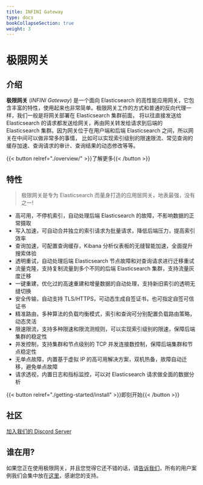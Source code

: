 ```yaml
---
title: INFINI Gateway
type: docs
bookCollapseSection: true
weight: 3
---
```


# 极限网关

## 介绍

**极限网关** (_INFINI Gateway_) 是一个面向 Elasticsearch 的高性能应用网关，它包含丰富的特性，使用起来也非常简单。极限网关工作的方式和普通的反向代理一样，我们一般是将网关部署在 Elasticsearch 集群前面，
将以往直接发送给 Elasticsearch 的请求都发送给网关，再由网关转发给请求到后端的 Elasticsearch 集群。因为网关位于在用户端和后端 Elasticsearch 之间，所以网关在中间可以做非常多的事情，
比如可以实现索引级别的限速限流、常见查询的缓存加速、查询请求的审计、查询结果的动态修改等等。

{{< button relref="./overview/" >}}了解更多{{< /button >}}

## 特性

> 极限网关是专为 Elasticsearch 而量身打造的应用层网关，地表最强，没有之一!

- 高可用，不停机索引，自动处理后端 Elasticsearch 的故障，不影响数据的正常摄取
- 写入加速，可自动合并独立的索引请求为批量请求，降低后端压力，提高索引效率
- 查询加速，可配置查询缓存，Kibana 分析仪表板的无缝智能加速，全面提升搜索体验
- 透明重试，自动处理后端 Elasticsearch 节点故障和对查询请求进行迁移重试
- 流量克隆，支持复制流量到多个不同的后端 Elasticsearch 集群，支持流量灰度迁移
- 一键重建，优化过的高速重建和增量数据的自动处理，支持新旧索引的透明无缝切换
- 安全传输，自动支持 TLS/HTTPS，可动态生成自签证书，也可指定自签可信证书
- 精准路由，多种算法的负载均衡模式，索引和查询可分别配置负载路由策略，动态灵活
- 限速限流，支持多种限速和限流测规则，可以实现索引级别的限速，保障后端集群的稳定性
- 并发控制，支持集群和节点级别的 TCP 并发连接数控制，保障后端集群和节点稳定性
- 无单点故障，内置基于虚拟 IP 的高可用解决方案，双机热备，故障自动迁移，避免单点故障
- 请求透视，内置日志和指标监控，可以对 Elasticsearch 请求做全面的数据分析

{{< button relref="./getting-started/install" >}}即刻开始{{< /button >}}

## 社区

[加入我们的 Discord Server](https://discord.gg/4tKTMkkvVX)

## 谁在用?

如果您正在使用极限网关，并且您觉得它还不错的话，请[告诉我们](https://discord.gg/4tKTMkkvVX)，所有的用户案例我们会集中放在[这里](./user-cases/)，感谢您的支持。
